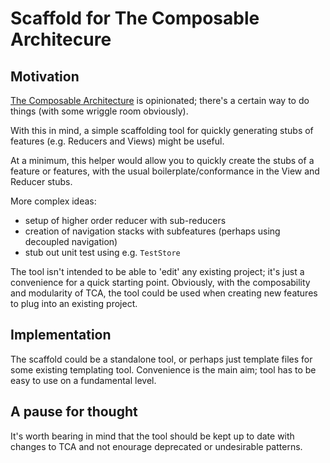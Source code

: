 # Scaffold for The Composable Architecure 

## Motivation

[The Composable Architecture](https://github.com/pointfreeco/swift-composable-architecture) is opinionated; there's a certain way to do things (with some wriggle room obviously).

With this in mind, a simple scaffolding tool for quickly generating stubs of features (e.g. Reducers and Views) might be useful.

At a minimum, this helper would allow you to quickly create the stubs of a feature or features, with the usual boilerplate/conformance in the View and Reducer stubs.

More complex ideas:

* setup of higher order reducer with sub-reducers
* creation of navigation stacks with subfeatures (perhaps using decoupled navigation)
* stub out unit test using e.g. `TestStore`

The tool isn't intended to be able to 'edit' any existing project; it's just a convenience for a quick starting point. Obviously, with the composability and modularity of TCA, the tool could be used when creating new features to plug into an existing project.

## Implementation

The scaffold could be a standalone tool, or perhaps just template files for some existing templating tool. Convenience is the main aim; tool has to be easy to use on a fundamental  level.

## A pause for thought

It's worth bearing in mind that the tool should be kept up to date with changes to TCA and not enourage deprecated or undesirable patterns.

